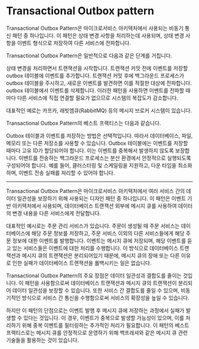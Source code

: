 # Transactional Outbox pattern

Transactional Outbox Pattern은 마이크로서비스 아키텍처에서 사용되는 비동기 통신 패턴 중 하나입니다. 이 패턴은 상태 변경 사항을 처리하는데 사용되며, 상태 변경 사항을 이벤트 형식으로 저장하여 다른 서비스에 전파합니다.

Transactional Outbox Pattern은 일반적으로 다음과 같은 단계를 거칩니다.

상태 변경을 처리하면서 트랜잭션을 시작합니다.
트랜잭션 커밋 전에 이벤트를 저장할 outbox 테이블에 이벤트를 추가합니다.
트랜잭션 커밋 후에 백그라운드 프로세스가 outbox 테이블을 주시하고, 새로운 이벤트를 발견하면 이를 적절한 대상에 전파합니다.
outbox 테이블에서 이벤트를 삭제합니다.
이러한 패턴을 사용하면 이벤트를 전파할 때마다 다른 서비스에 직접 연결할 필요가 없으므로 시스템의 복잡도가 감소합니다.

대표적인 예로는 카프카, 래빗엠큐(RabbitMQ) 등의 메시지 브로커 시스템이 있습니다.

Transactional Outbox Pattern의 베스트 프랙티스는 다음과 같습니다.

Outbox 테이블과 이벤트를 저장하는 방법은 선택적입니다. 따라서 데이터베이스, 파일, 메모리 또는 다른 저장소를 사용할 수 있습니다.
Outbox 테이블에는 이벤트를 저장할 때마다 고유 ID가 할당되어야 합니다. 이는 이벤트를 중복해서 발생하지 않도록 보장합니다.
이벤트를 전송하는 백그라운드 프로세스는 분산 환경에서 안정적으로 실행되도록 구성되어야 합니다. 예를 들어, 클러스터링 및 스케일링을 지원하고, 다운 타임을 최소화하며, 이벤트 전송 실패를 처리할 수 있어야 합니다.

---------------------------------------------
Transactional Outbox Pattern은 마이크로서비스 아키텍처에서 여러 서비스 간의 데이터 일관성을 보장하기 위해 사용되는 디자인 패턴 중 하나입니다. 이 패턴은 이벤트 기반 아키텍처에서 사용되며, 데이터베이스 트랜잭션 외부에 메시지 큐를 사용하여 데이터의 변경 내용을 다른 서비스에게 전달합니다.

대표적인 예시로는 주문 관리 서비스가 있습니다. 주문이 생성될 때 주문 서비스는 데이터베이스에 해당 주문 정보를 저장하고, 주문 서비스 이외의 다른 서비스들에게 해당 주문 정보에 대한 이벤트를 발행합니다. 이벤트는 메시지 큐에 저장되며, 해당 이벤트를 듣고 있는 서비스들은 이벤트에 대한 처리를 수행합니다. 이 방식으로 데이터베이스 트랜잭션과 메시지 큐의 트랜잭션은 분리되어있기 때문에, 메시지 큐의 장애 또는 다른 이유로 인한 실패가 데이터베이스 트랜잭션을 롤백시키는 일은 없습니다.

Transactional Outbox Pattern의 주요 장점은 데이터 일관성과 결합도를 줄이는 것입니다. 이 패턴을 사용함으로써 데이터베이스 트랜잭션과 메시지 큐의 트랜잭션이 분리되어 데이터 일관성을 보장할 수 있습니다. 또한 서비스 간 결합도를 줄일 수 있으며, 비동기적인 방식으로 서비스 간 통신을 수행함으로써 서비스의 확장성을 높일 수 있습니다.

하지만 이 패턴의 단점으로는 이벤트 발행 후 메시지 큐에 저장하는 과정에서 실패가 발생할 수 있다는 것입니다. 이 경우, 이벤트가 중복으로 발생할 가능성이 있으며, 이를 처리하기 위해 중복 이벤트를 필터링하는 추가적인 처리가 필요합니다. 이 패턴의 베스트 프랙티스로는 메시지 큐를 안정적으로 운영하기 위해 백프레셔와 같은 메시지 큐 관련 기술들을 활용하는 것이 있습니다.

